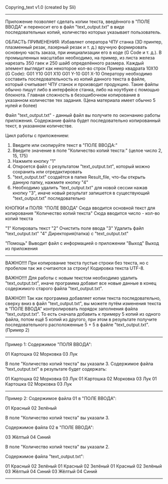 Copyring_text v1.0 (created by Sli)
**********************************************************************************
Приложение позволяет сделать копии текста, введённого в "ПОЛЕ ВВОДА" 
и переносит его в файл "text_output.txt" в виде последовательных копий, количество 
которых указывает пользователь.

ОБЛАСТЬ ПРИМЕНЕНИЯ:
Избавляет оператора ЧПУ станка (3D принтер, плазменный резак, лазерный резак и т. д.) 
вручную формировать основную часть заказа, при инициализации его в коде (G Code и т. д.). 
В промышленных масштабах необходимо, на пример, из листа железа нарезать 350 гаек и 250 
шайб определённого размера. Каждый элемент выглядит как некоторое кол-во строк
Пример квадрата 10Х10 (G Code):
G01 Y10
G01 X10
G01 Y-10
G01 X-10
Оператору необходимо составить последовательность из копий данного текста в файле, 
который считывает ЧПУ станок и производит продукцию. Такие файлы обычно пишут либо 
в интерфейсе станка, либо на ноутбуке с помощью блокнота. Главная сложность в 
безошибочном копирование в указанном количестве тех задания. 
(Цена материала имеет обычно 5 нулей и более)

Файл "text_output.txt" - данный файл вы получите по окончанию работы приложения. 
Содержание файла будет последовательно копированный текст, в  указанном количестве.

Цикл работы с приложением:
1) Введите или скопируйте текст в "ПОЛЕ ВВОДА:"
2) Введите значение в поле "Количество копий текста:" (целое число 2, 15, 175)
3) Нажмите кнопку "1"
4) Откроется файл с результатом "text_output.txt", который можно сохранить или 
отредактировать
5) "text_output.txt" создаётся в папке Result_file, что-бы открыть данную
папку, нажмите кнопку "4"
6) Необходимо удалить "text_output.txt" для новой сессии нажав кнопку "3", 
иначе новый результат запишется в существующий "text_output.txt" последовательно

КНОПКИ и ПОЛЯ:
"ПОЛЕ ВВОДА" Сюда вводится основной текст для копирования
"Количество копий текста" Сюда вводится число - кол-во копий текста

"1" Копировать текст
"2" Очистить поле ввода
"3" Удалить файл "text_output.txt"
"4" Директория(папка) с "text_output.txt"

"Помощь" Выводит файл с информацией о приложении
"Выход" Выход из приложения


**********************************************************************************
ВАЖНО!!!! При копирование текста пустые строки без текста, но с пробелом так же 
считаются за строку! Кодировка текста UTF-8.

ВАЖНО!!!! Для работы с новым текстом необходимо удалить "text_output.txt",
иначе программа добавит все новые данные в конец содержимого старого файла
"text_output.txt". 

ВАЖНО!!! Так как программа добавляет копии текста последовательно, сверху вниз в файл
"text_output.txt", вы можете путём изменения текста в "ПОЛЕ ВВОДА" контролировать
порядок заполнения файла "text_output.txt". То есть сначала добавить к примеру 5 
копий из одного файла, потом ещё 5 копий из другого, при этом в результате
получите последовательного расположенные 5 + 5 в файле "text_output.txt". 
(Пример 2) 
**********************************************************************************

Пример 1:
Содержимое "ПОЛЯ ВВОДА":

01 Картошка
02 Морковка
03 Лук

В поле "Количество копий текста" вы указали 3.
Содержимое файла "text_output.txt" в результате будет содержать:

01 Картошка
02 Морковка
03 Лук
01 Картошка
02 Морковка
03 Лук
01 Картошка
02 Морковка
03 Лук

**********************************************************************************

Пример 2:
Содержимое файла 01 в "ПОЛЕ ВВОДА":

01 Красный
02 Зелёный

В поле "Количество копий текста" вы указали 3.

Содержимое файла 02 в "ПОЛЕ ВВОДА":

03 Жёлтый
04 Синий

В поле "Количество копий текста" вы указали 2.

Содержимое файла "text_output.txt":

01 Красный
02 Зелёный
01 Красный
02 Зелёный
01 Красный
02 Зелёный
03 Жёлтый
04 Синий
03 Жёлтый
04 Синий

**********************************************************************************
